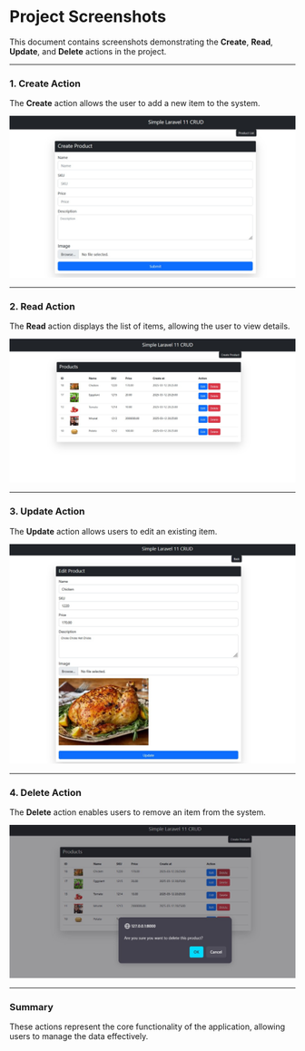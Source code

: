 # Project Screenshots

This document contains screenshots demonstrating the **Create**, **Read**, **Update**, and **Delete** actions in the project.

---

### 1. **Create** Action

The **Create** action allows the user to add a new item to the system.

![Create Screenshot](assets/images/create.jpg)

---

### 2. **Read** Action

The **Read** action displays the list of items, allowing the user to view details.

![Read Screenshot](assets/images/read.jpg)

---

### 3. **Update** Action

The **Update** action allows users to edit an existing item.

![Update Screenshot](assets/images/update.jpg)

---

### 4. **Delete** Action

The **Delete** action enables users to remove an item from the system.

![Delete Screenshot](assets/images/delete.jpg)

---

### Summary

These actions represent the core functionality of the application, allowing users to manage the data effectively.
